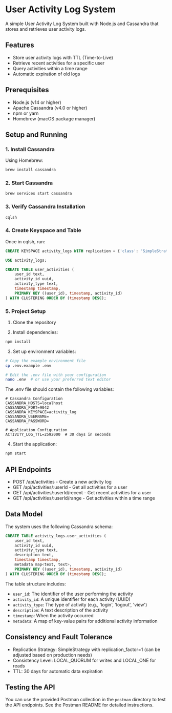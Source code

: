 # User Activity Log System

A simple User Activity Log System built with Node.js and Cassandra that stores and retrieves user activity logs.

## Features

- Store user activity logs with TTL (Time-to-Live)
- Retrieve recent activities for a specific user
- Query activities within a time range
- Automatic expiration of old logs

## Prerequisites

- Node.js (v14 or higher)
- Apache Cassandra (v4.0 or higher)
- npm or yarn
- Homebrew (macOS package manager)

## Setup and Running

### 1. Install Cassandra

Using Homebrew:
```bash
brew install cassandra
```

### 2. Start Cassandra

```bash
brew services start cassandra
```

### 3. Verify Cassandra Installation
```bash
cqlsh
```

### 4. Create Keyspace and Table
Once in cqlsh, run:
```sql
CREATE KEYSPACE activity_logs WITH replication = {'class': 'SimpleStrategy', 'replication_factor': 1};

USE activity_logs;

CREATE TABLE user_activities (
    user_id text,
    activity_id uuid,
    activity_type text,
    timestamp timestamp,
    PRIMARY KEY ((user_id), timestamp, activity_id)
) WITH CLUSTERING ORDER BY (timestamp DESC);
```

### 5. Project Setup

1. Clone the repository

2. Install dependencies:
```bash
npm install
```

3. Set up environment variables:
```bash
# Copy the example environment file
cp .env.example .env

# Edit the .env file with your configuration
nano .env  # or use your preferred text editor
```

The .env file should contain the following variables:
```
# Cassandra Configuration
CASSANDRA_HOSTS=localhost
CASSANDRA_PORT=9042
CASSANDRA_KEYSPACE=activity_log
CASSANDRA_USERNAME=
CASSANDRA_PASSWORD=

# Application Configuration
ACTIVITY_LOG_TTL=2592000  # 30 days in seconds
```

4. Start the application:
```bash
npm start
```

## API Endpoints

- POST /api/activities - Create a new activity log
- GET /api/activities/:userId - Get all activities for a user
- GET /api/activities/:userId/recent - Get recent activities for a user
- GET /api/activities/:userId/range - Get activities within a time range

## Data Model

The system uses the following Cassandra schema:

```sql
CREATE TABLE activity_logs.user_activities (
    user_id text,
    activity_id uuid,
    activity_type text,
    description text,
    timestamp timestamp,
    metadata map<text, text>,
    PRIMARY KEY ((user_id), timestamp, activity_id)
) WITH CLUSTERING ORDER BY (timestamp DESC);
```

The table structure includes:
- `user_id`: The identifier of the user performing the activity
- `activity_id`: A unique identifier for each activity (UUID)
- `activity_type`: The type of activity (e.g., 'login', 'logout', 'view')
- `description`: A text description of the activity
- `timestamp`: When the activity occurred
- `metadata`: A map of key-value pairs for additional activity information

## Consistency and Fault Tolerance

- Replication Strategy: SimpleStrategy with replication_factor=1 (can be adjusted based on production needs)
- Consistency Level: LOCAL_QUORUM for writes and LOCAL_ONE for reads
- TTL: 30 days for automatic data expiration

## Testing the API

You can use the provided Postman collection in the `postman` directory to test the API endpoints. See the Postman README for detailed instructions.